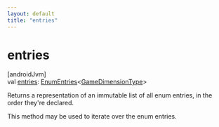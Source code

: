 ```yaml
---
layout: default
title: "entries"
---
```


# entries

[androidJvm]\
val [entries](entries.md): [EnumEntries](https://kotlinlang.org/api/core/kotlin-stdlib/kotlin.enums/-enum-entries/index.html)&lt;[GameDimensionType](index.md)&gt;

Returns a representation of an immutable list of all enum entries, in the order they're declared.

This method may be used to iterate over the enum entries.